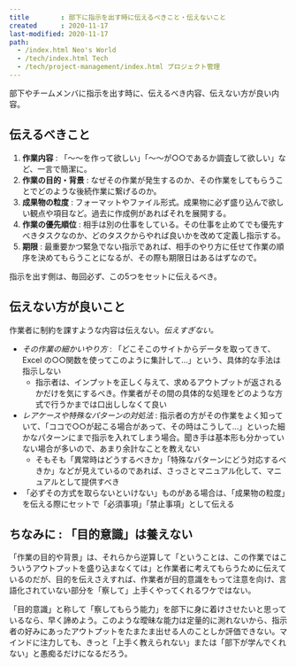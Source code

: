 ```yaml
---
title        : 部下に指示を出す時に伝えるべきこと・伝えないこと
created      : 2020-11-17
last-modified: 2020-11-17
path:
  - /index.html Neo's World
  - /tech/index.html Tech
  - /tech/project-management/index.html プロジェクト管理
---
```


部下やチームメンバに指示を出す時に、伝えるべき内容、伝えない方が良い内容。


## 伝えるべきこと

1. **作業内容** : 「〜〜を作って欲しい」「〜〜が○○であるか調査して欲しい」など、一言で簡潔に。
2. **作業の目的・背景** : なぜその作業が発生するのか、その作業をしてもらうことでどのような後続作業に繋げるのか。
3. **成果物の粒度** : フォーマットやファイル形式。成果物に必ず盛り込んで欲しい観点や項目など。過去に作成例があればそれを展開する。
4. **作業の優先順位** : 相手は別の仕事をしている。その仕事を止めてでも優先すべきタスクなのか、どのタスクからやれば良いかを改めて定義し指示する。
5. **期限** : 最重要かつ緊急でない指示であれば、相手のやり方に任せて作業の順序を決めてもらうことになるが、その際も期限日はあるはずなので。

指示を出す側は、毎回必ず、この5つをセットに伝えるべき。


## 伝えない方が良いこと

作業者に制約を課すような内容は伝えない。*伝えすぎない。*

- *その作業の細かいやり方* : 「どこそこのサイトからデータを取ってきて、Excel の○○関数を使ってこのように集計して…」という、具体的な手法は指示しない
  - 指示者は、インプットを正しく与えて、求めるアウトプットが返されるかだけを気にするべき。作業者がその間の具体的な処理をどのような方式で行うかまでは口出ししなくて良い
- *レアケースや特殊なパターンの対処法* : 指示者の方がその作業をよく知っていて、「ココで○○が起こる場合があって、その時はこうして…」といった細かなパターンにまで指示を入れてしまう場合。聞き手は基本形も分かっていない場合が多いので、あまり余計なことを教えない
  - そもそも「異常時はどうするべきか」「特殊なパターンにどう対応するべきか」などが見えているのであれば、さっさとマニュアル化して、マニュアルとして提供すべき
- 「必ずその方式を取らないといけない」ものがある場合は、「成果物の粒度」を伝える際にセットで「必須事項」「禁止事項」として伝える


## ちなみに : 「目的意識」は養えない

「作業の目的や背景」は、それらから逆算して「ということは、この作業ではこういうアウトプットを盛り込まなくては」と作業者に考えてもらうために伝えているのだが、目的を伝えさえすれば、作業者が目的意識をもって注意を向け、言語化されていない部分を「察して」上手くやってくれるワケではない。

「目的意識」と称して「察してもらう能力」を部下に身に着けさせたいと思っているなら、早く諦めよう。このような曖昧な能力は定量的に測れないから、指示者の好みにあったアウトプットをたまたま出せる人のことしか評価できない。マインドに注力しても、きっと「上手く教えられない」または「部下が学んでくれない」と愚痴るだけになるだろう。
